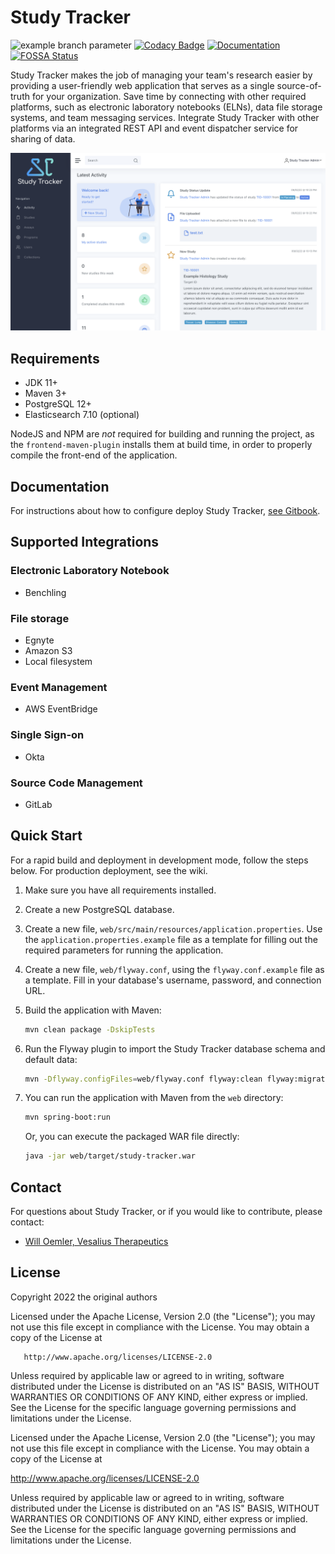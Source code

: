 # Study Tracker

![example branch parameter](https://github.com/Study-Tracker/Study-Tracker/actions/workflows/build-and-test.yml/badge.svg?branch=main)
[![Codacy Badge](https://app.codacy.com/project/badge/Grade/ff2b66794fc540d5a74bda46d5913d37)](https://www.codacy.com/gh/Study-Tracker/Study-Tracker/dashboard?utm_source=github.com&amp;utm_medium=referral&amp;utm_content=Study-Tracker/Study-Tracker&amp;utm_campaign=Badge_Grade)
[![Documentation](https://img.shields.io/badge/GitBook-Documentation-lightblue?logo=gitbook)](https://study-tracker.gitbook.io/documentation/)
[![FOSSA Status](https://app.fossa.com/api/projects/git%2Bgithub.com%2FStudy-Tracker%2FStudy-Tracker.svg?type=shield)](https://app.fossa.com/projects/git%2Bgithub.com%2FStudy-Tracker%2FStudy-Tracker?ref=badge_shield)

Study Tracker makes the job of managing your team's research easier by providing a user-friendly web
application that serves as a single source-of-truth for your organization. Save time by
connecting with other required platforms, such as electronic laboratory notebooks (ELNs), data file
storage systems, and team messaging services. Integrate Study Tracker with other platforms via an
integrated REST API and event dispatcher service for sharing of data.

![Study Tracker front page](media/front-page.png)

## Requirements

- JDK 11+
- Maven 3+
- PostgreSQL 12+
- Elasticsearch 7.10 (optional)

NodeJS and NPM are *not* required for building and running the project, as the
`frontend-maven-plugin` installs them at build time, in order to properly compile the front-end of
the application.

## Documentation

For instructions about how to configure deploy Study
Tracker, [see Gitbook](https://study-tracker.gitbook.io/documentation/).

## Supported Integrations

### Electronic Laboratory Notebook

- Benchling

### File storage

- Egnyte
- Amazon S3
- Local filesystem

### Event Management

- AWS EventBridge

### Single Sign-on

- Okta

### Source Code Management

- GitLab

## Quick Start

For a rapid build and deployment in development mode, follow the steps below. For production deployment, see the wiki.

1. Make sure you have all requirements installed.
2. Create a new PostgreSQL database.
3. Create a new file, `web/src/main/resources/application.properties`. Use the
   `application.properties.example` file as a template for filling out the required parameters for
   running the application.
4. Create a new file, `web/flyway.conf`, using the `flyway.conf.example` file as a template. Fill in
   your database's username, password, and connection URL.
5. Build the application with Maven:

    ```bash
    mvn clean package -DskipTests
    ```

6. Run the Flyway plugin to import the Study Tracker database schema and default data:

   ```bash
   mvn -Dflyway.configFiles=web/flyway.conf flyway:clean flyway:migrate
   ```

7. You can run the application with Maven from the `web` directory:

   ```bash
   mvn spring-boot:run 
   ```

   Or, you can execute the packaged WAR file directly:

   ```bash
   java -jar web/target/study-tracker.war
   ```

## Contact

For questions about Study Tracker, or if you would like to contribute, please contact:

- [Will Oemler, Vesalius Therapeutics](mailto:woemler@vesaliustx.com)

## License

Copyright 2022 the original authors

Licensed under the Apache License, Version 2.0 (the "License"); you may not use this file except in
compliance with the License. You may obtain a copy of the License at

       http://www.apache.org/licenses/LICENSE-2.0

Unless required by applicable law or agreed to in writing, software distributed under the License is
distributed on an "AS IS" BASIS, WITHOUT WARRANTIES OR CONDITIONS OF ANY KIND, either express or
implied. See the License for the specific language governing permissions and limitations under the
License.

Licensed under the Apache License, Version 2.0 (the "License"); you may not use this file except in
compliance with the License. You may obtain a copy of the License at

http://www.apache.org/licenses/LICENSE-2.0

Unless required by applicable law or agreed to in writing, software distributed under the License is
distributed on an "AS IS" BASIS, WITHOUT WARRANTIES OR CONDITIONS OF ANY KIND, either express or
implied. See the License for the specific language governing permissions and limitations under the
License.
